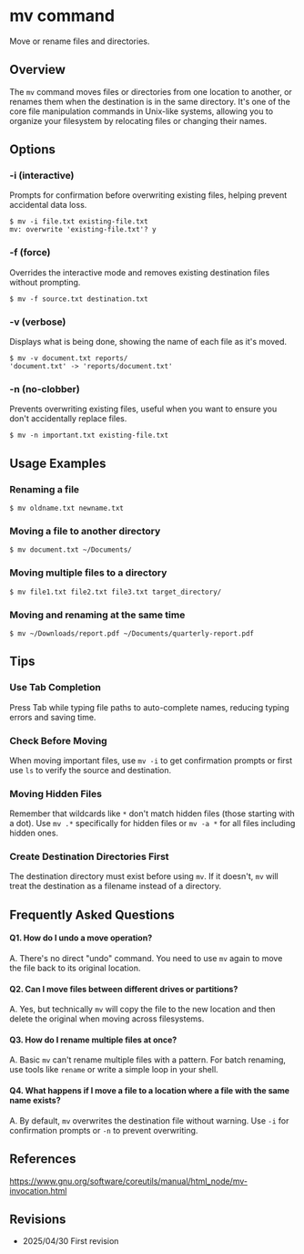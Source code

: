 # mv command

Move or rename files and directories.

## Overview

The `mv` command moves files or directories from one location to another, or renames them when the destination is in the same directory. It's one of the core file manipulation commands in Unix-like systems, allowing you to organize your filesystem by relocating files or changing their names.

## Options

### **-i (interactive)**

Prompts for confirmation before overwriting existing files, helping prevent accidental data loss.

```console
$ mv -i file.txt existing-file.txt
mv: overwrite 'existing-file.txt'? y
```

### **-f (force)**

Overrides the interactive mode and removes existing destination files without prompting.

```console
$ mv -f source.txt destination.txt
```

### **-v (verbose)**

Displays what is being done, showing the name of each file as it's moved.

```console
$ mv -v document.txt reports/
'document.txt' -> 'reports/document.txt'
```

### **-n (no-clobber)**

Prevents overwriting existing files, useful when you want to ensure you don't accidentally replace files.

```console
$ mv -n important.txt existing-file.txt
```

## Usage Examples

### Renaming a file

```console
$ mv oldname.txt newname.txt
```

### Moving a file to another directory

```console
$ mv document.txt ~/Documents/
```

### Moving multiple files to a directory

```console
$ mv file1.txt file2.txt file3.txt target_directory/
```

### Moving and renaming at the same time

```console
$ mv ~/Downloads/report.pdf ~/Documents/quarterly-report.pdf
```

## Tips

### Use Tab Completion

Press Tab while typing file paths to auto-complete names, reducing typing errors and saving time.

### Check Before Moving

When moving important files, use `mv -i` to get confirmation prompts or first use `ls` to verify the source and destination.

### Moving Hidden Files

Remember that wildcards like `*` don't match hidden files (those starting with a dot). Use `mv .*` specifically for hidden files or `mv -a *` for all files including hidden ones.

### Create Destination Directories First

The destination directory must exist before using `mv`. If it doesn't, `mv` will treat the destination as a filename instead of a directory.

## Frequently Asked Questions

#### Q1. How do I undo a move operation?
A. There's no direct "undo" command. You need to use `mv` again to move the file back to its original location.

#### Q2. Can I move files between different drives or partitions?
A. Yes, but technically `mv` will copy the file to the new location and then delete the original when moving across filesystems.

#### Q3. How do I rename multiple files at once?
A. Basic `mv` can't rename multiple files with a pattern. For batch renaming, use tools like `rename` or write a simple loop in your shell.

#### Q4. What happens if I move a file to a location where a file with the same name exists?
A. By default, `mv` overwrites the destination file without warning. Use `-i` for confirmation prompts or `-n` to prevent overwriting.

## References

https://www.gnu.org/software/coreutils/manual/html_node/mv-invocation.html

## Revisions

- 2025/04/30 First revision